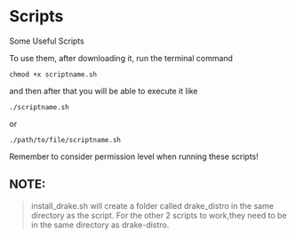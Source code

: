# Scripts
Some Useful Scripts

To use them, after downloading it, run the terminal command
```
chmod +x scriptname.sh
```

and then after that you will be able to execute it like 
```
./scriptname.sh
```
or
```
./path/to/file/scriptname.sh
```

Remember to consider permission level when running these scripts!

## NOTE: 
> install_drake.sh will create a folder called drake_distro in the same directory as the script. For the other 2 scripts to work,they need to be in the same directory as drake-distro.
